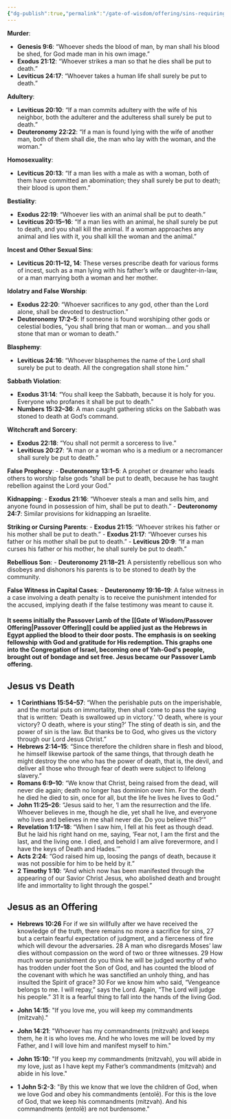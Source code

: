 ```yaml
---
{"dg-publish":true,"permalink":"/gate-of-wisdom/offering/sins-requiring-death-no-offering/","tags":["#GateWisdom","#Offering","#S","#O","#D"]}
---
```



**Murder**:
   - **Genesis 9:6**: “Whoever sheds the blood of man, by man shall his blood be shed, for God made man in his own image.”
   - **Exodus 21:12**: “Whoever strikes a man so that he dies shall be put to death.”
   - **Leviticus 24:17**: “Whoever takes a human life shall surely be put to death.”

**Adultery**:
   - **Leviticus 20:10**: “If a man commits adultery with the wife of his neighbor, both the adulterer and the adulteress shall surely be put to death.”
   - **Deuteronomy 22:22**: “If a man is found lying with the wife of another man, both of them shall die, the man who lay with the woman, and the woman.”

**Homosexuality**:
   - **Leviticus 20:13**: “If a man lies with a male as with a woman, both of them have committed an abomination; they shall surely be put to death; their blood is upon them.”

**Bestiality**:
   - **Exodus 22:19**: “Whoever lies with an animal shall be put to death.”
   - **Leviticus 20:15–16**: “If a man lies with an animal, he shall surely be put to death, and you shall kill the animal. If a woman approaches any animal and lies with it, you shall kill the woman and the animal.”

**Incest and Other Sexual Sins**:
   - **Leviticus 20:11–12, 14**: These verses prescribe death for various forms of incest, such as a man lying with his father’s wife or daughter-in-law, or a man marrying both a woman and her mother.

**Idolatry and False Worship**:
   - **Exodus 22:20**: “Whoever sacrifices to any god, other than the Lord alone, shall be devoted to destruction.”
   - **Deuteronomy 17:2–5**: If someone is found worshiping other gods or celestial bodies, “you shall bring that man or woman… and you shall stone that man or woman to death.”

**Blasphemy**:
   - **Leviticus 24:16**: “Whoever blasphemes the name of the Lord shall surely be put to death. All the congregation shall stone him.”

**Sabbath Violation**:
   - **Exodus 31:14**: “You shall keep the Sabbath, because it is holy for you. Everyone who profanes it shall be put to death.”
   - **Numbers 15:32–36**: A man caught gathering sticks on the Sabbath was stoned to death at God’s command.

**Witchcraft and Sorcery**:
   - **Exodus 22:18**: “You shall not permit a sorceress to live.”
   - **Leviticus 20:27**: “A man or a woman who is a medium or a necromancer shall surely be put to death.”

 **False Prophecy**:
    - **Deuteronomy 13:1–5**: A prophet or dreamer who leads others to worship false gods “shall be put to death, because he has taught rebellion against the Lord your God.”

**Kidnapping**:
    - **Exodus 21:16**: “Whoever steals a man and sells him, and anyone found in possession of him, shall be put to death.”
    - **Deuteronomy 24:7**: Similar provisions for kidnapping an Israelite.

**Striking or Cursing Parents**:
    - **Exodus 21:15**: “Whoever strikes his father or his mother shall be put to death.”
    - **Exodus 21:17**: “Whoever curses his father or his mother shall be put to death.”
    - **Leviticus 20:9**: “If a man curses his father or his mother, he shall surely be put to death.”

 **Rebellious Son**:
    - **Deuteronomy 21:18–21**: A persistently rebellious son who disobeys and dishonors his parents is to be stoned to death by the community.

**False Witness in Capital Cases**:
    - **Deuteronomy 19:16–19**: A false witness in a case involving a death penalty is to receive the punishment intended for the accused, implying death if the false testimony was meant to cause it.

#### It seems initially the Passover Lamb of the [[Gate of Wisdom/Passover Offering\|Passover Offering]] could be applied just as the Hebrews in Egypt applied the blood to their door posts. The emphasis is on seeking fellowship with God and gratitude for His redemption. This graphs one into the Congregation of Israel, becoming one of Yah-God's people, brought out of bondage and set free. Jesus became our Passover Lamb offering.
## Jesus vs Death

 - **1 Corinthians 15:54–57**: “When the perishable puts on the imperishable, and the mortal puts on immortality, then shall come to pass the saying that is written: ‘Death is swallowed up in victory.’ ‘O death, where is your victory? O death, where is your sting?’ The sting of death is sin, and the power of sin is the law. But thanks be to God, who gives us the victory through our Lord Jesus Christ.”
 - **Hebrews 2:14–15**:  “Since therefore the children share in flesh and blood, he himself likewise partook of the same things, that through death he might destroy the one who has the power of death, that is, the devil, and deliver all those who through fear of death were subject to lifelong slavery.”
 - **Romans 6:9–10**:  “We know that Christ, being raised from the dead, will never die again; death no longer has dominion over him. For the death he died he died to sin, once for all, but the life he lives he lives to God.”
 - **John 11:25–26**: “Jesus said to her, ‘I am the resurrection and the life. Whoever believes in me, though he die, yet shall he live, and everyone who lives and believes in me shall never die. Do you believe this?’”
 - **Revelation 1:17–18**: “When I saw him, I fell at his feet as though dead. But he laid his right hand on me, saying, ‘Fear not, I am the first and the last, and the living one. I died, and behold I am alive forevermore, and I have the keys of Death and Hades.’”
 - **Acts 2:24**: “God raised him up, loosing the pangs of death, because it was not possible for him to be held by it.”
 - **2 Timothy 1:10**: “And which now has been manifested through the appearing of our Savior Christ Jesus, who abolished death and brought life and immortality to light through the gospel.”

## Jesus as an Offering

- **Hebrews 10:26** For if we sin willfully after we have received the knowledge of the truth, there remains no more a sacrifice for sins, 27 but a certain fearful expectation of judgment, and a fierceness of fire which will devour the adversaries. 28 A man who disregards Moses’ law dies without compassion on the word of two or three witnesses. 29 How much worse punishment do you think he will be judged worthy of who has trodden under foot the Son of God, and has counted the blood of the covenant with which he was sanctified an unholy thing, and has insulted the Spirit of grace? 30 For we know him who said, “Vengeance belongs to me. I will repay,” says the Lord. Again, “The Lord will judge his people.” 31 It is a fearful thing to fall into the hands of the living God.

- **John 14:15**: "If you love me, you will keep my commandments (mitzvah)."
- **John 14:21**: "Whoever has my commandments (mitzvah) and keeps them, he it is who loves me. And he who loves me will be loved by my Father, and I will love him and manifest myself to him."
- **John 15:10**: "If you keep my commandments (mitzvah), you will abide in my love, just as I have kept my Father’s commandments (mitzvah) and abide in his love."
- **1 John 5:2-3**: "By this we know that we love the children of God, when we love God and obey his commandments (entolē). For this is the love of God, that we keep his commandments (mitzvah). And his commandments (entolē) are not burdensome."

